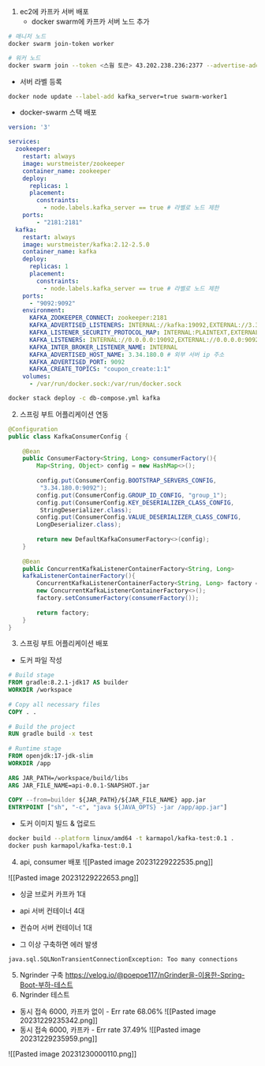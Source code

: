1. ec2에 카프카 서버 배포
   - docker swarm에 카프카 서버 노드 추가
```bash
# 매니저 노드
docker swarm join-token worker
```

```bash
# 워커 노드
docker swarm join --token <스웜 토큰> 43.202.238.236:2377 --advertise-addr 3.34.180.0
```
   - 서버 라벨 등록
```bash
docker node update --label-add kafka_server=true swarm-worker1
```
- docker-swarm 스택 배포
```yml
version: '3'

services:
  zookeeper:  
	restart: always  
	image: wurstmeister/zookeeper  
	container_name: zookeeper  
	deploy:
      replicas: 1
      placement:
        constraints:
          - node.labels.kafka_server == true # 라벨로 노드 제한
	ports:  
		- "2181:2181"
  kafka:
    restart: always
    image: wurstmeister/kafka:2.12-2.5.0
    container_name: kafka
    deploy:
      replicas: 1
      placement:
        constraints:
          - node.labels.kafka_server == true # 라벨로 노드 제한
    ports:
      - "9092:9092"
    environment:
      KAFKA_ZOOKEEPER_CONNECT: zookeeper:2181
      KAFKA_ADVERTISED_LISTENERS: INTERNAL://kafka:19092,EXTERNAL://3.34.180.0:9092
      KAFKA_LISTENER_SECURITY_PROTOCOL_MAP: INTERNAL:PLAINTEXT,EXTERNAL:PLAINTEXT
      KAFKA_LISTENERS: INTERNAL://0.0.0.0:19092,EXTERNAL://0.0.0.0:9092
      KAFKA_INTER_BROKER_LISTENER_NAME: INTERNAL
      KAFKA_ADVERTISED_HOST_NAME: 3.34.180.0 # 외부 서버 ip 주소
      KAFKA_ADVERTISED_PORT: 9092
      KAFKA_CREATE_TOPICS: "coupon_create:1:1"
    volumes:
      - /var/run/docker.sock:/var/run/docker.sock
```

```bash
docker stack deploy -c db-compose.yml kafka
```

2. 스프링 부트 어플리케이션 연동
```java
@Configuration  
public class KafkaConsumerConfig {  
  
	@Bean  
	public ConsumerFactory<String, Long> consumerFactory(){  
		Map<String, Object> config = new HashMap<>();  
		  
		config.put(ConsumerConfig.BOOTSTRAP_SERVERS_CONFIG,
		 "3.34.180.0:9092");  
		config.put(ConsumerConfig.GROUP_ID_CONFIG, "group_1");  
		config.put(ConsumerConfig.KEY_DESERIALIZER_CLASS_CONFIG,
		 StringDeserializer.class);  
		config.put(ConsumerConfig.VALUE_DESERIALIZER_CLASS_CONFIG, 
		LongDeserializer.class);  
		  
		return new DefaultKafkaConsumerFactory<>(config);  
	}  
	  
	@Bean  
	public ConcurrentKafkaListenerContainerFactory<String, Long> 
	kafkaListenerContainerFactory(){  
		ConcurrentKafkaListenerContainerFactory<String, Long> factory = 
		new ConcurrentKafkaListenerContainerFactory<>();  
		factory.setConsumerFactory(consumerFactory());  
	  
		return factory;  
	}  
}
```

3. 스프링 부트 어플리케이션 배포
- 도커 파일 작성
```DockerFile
# Build stage  
FROM gradle:8.2.1-jdk17 AS builder  
WORKDIR /workspace  
  
# Copy all necessary files  
COPY . .  
  
# Build the project  
RUN gradle build -x test  
  
# Runtime stage  
FROM openjdk:17-jdk-slim  
WORKDIR /app  
  
ARG JAR_PATH=/workspace/build/libs  
ARG JAR_FILE_NAME=api-0.0.1-SNAPSHOT.jar  
  
COPY --from=builder ${JAR_PATH}/${JAR_FILE_NAME} app.jar  
ENTRYPOINT ["sh", "-c", "java ${JAVA_OPTS} -jar /app/app.jar"]
```
- 도커 이미지 빌드 & 업로드
```bash
docker build --platform linux/amd64 -t karmapol/kafka-test:0.1 .
docker push karmapol/kafka-test:0.1
```
4. api, consumer 배포
![[Pasted image 20231229222535.png]]

![[Pasted image 20231229222653.png]]
- 싱글 브로커 카프카 1대
- api 서버 컨테이너 4대
- 컨슈머 서버 컨테이너 1대

- 그 이상 구축하면 에러 발생
```
java.sql.SQLNonTransientConnectionException: Too many connections
```
5. Ngrinder 구축 
https://velog.io/@poepoe117/nGrinder을-이용한-Spring-Boot-부하-테스트
6. Ngrinder 테스트
- 동시 접속 6000, 카프카 없이 - Err rate 68.06%
![[Pasted image 20231229235342.png]]
- 동시 접속 6000, 카프카 - Err rate 37.49%
![[Pasted image 20231229235959.png]]

![[Pasted image 20231230000110.png]]